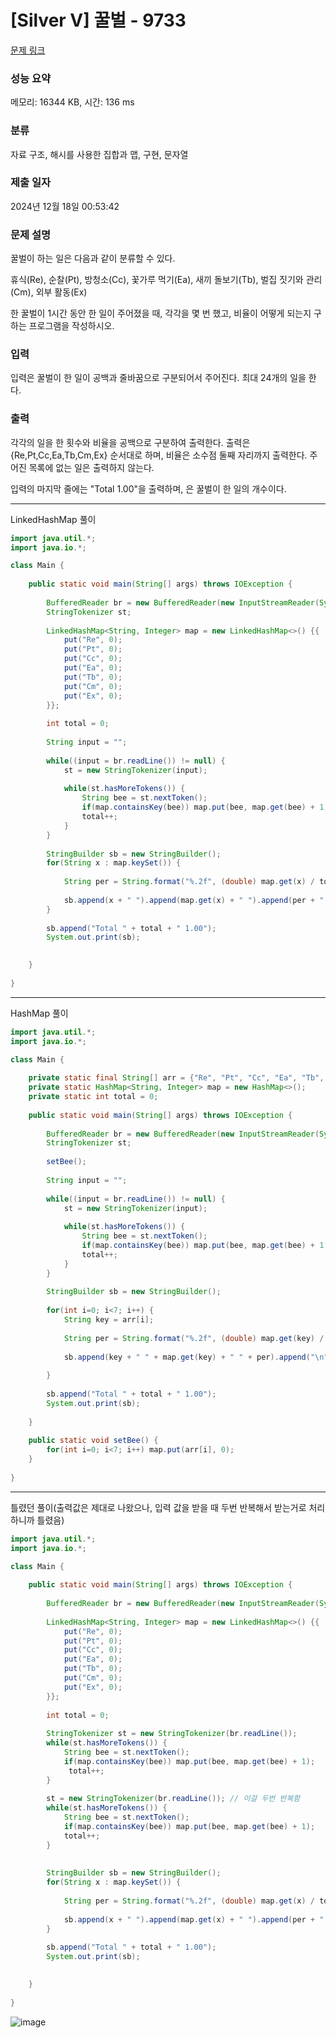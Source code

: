 # [Silver V] 꿀벌 - 9733 

[문제 링크](https://www.acmicpc.net/problem/9733) 

### 성능 요약

메모리: 16344 KB, 시간: 136 ms

### 분류

자료 구조, 해시를 사용한 집합과 맵, 구현, 문자열

### 제출 일자

2024년 12월 18일 00:53:42

### 문제 설명

<p>꿀벌이 하는 일은 다음과 같이 분류할 수 있다.</p>

<p>휴식(Re), 순찰(Pt), 방청소(Cc), 꽃가루 먹기(Ea), 새끼 돌보기(Tb), 벌집 짓기와 관리(Cm), 외부 활동(Ex)</p>

<p>한 꿀벌이 1시간 동안 한 일이 주어졌을 때, 각각을 몇 번 했고, 비율이 어떻게 되는지 구하는 프로그램을 작성하시오.</p>

### 입력 

 <p>입력은 꿀벌이 한 일이 공백과 줄바꿈으로 구분되어서 주어진다. 최대 24개의 일을 한다.</p>

### 출력 

 <p>각각의 일을 한 횟수와 비율을 공백으로 구분하여 출력한다. 출력은 {Re,Pt,Cc,Ea,Tb,Cm,Ex} 순서대로 하며, 비율은 소수점 둘째 자리까지 출력한다. 주어진 목록에 없는 일은 출력하지 않는다.</p>

<p>입력의 마지막 줄에는 "Total <total> 1.00"을 출력하며, <total>은 꿀벌이 한 일의 개수이다.</p>

---

LinkedHashMap 풀이

```java
import java.util.*;
import java.io.*;

class Main {
    
    public static void main(String[] args) throws IOException {
        
        BufferedReader br = new BufferedReader(new InputStreamReader(System.in));
        StringTokenizer st;
        
        LinkedHashMap<String, Integer> map = new LinkedHashMap<>() {{
            put("Re", 0);
            put("Pt", 0);
            put("Cc", 0);
            put("Ea", 0);
            put("Tb", 0);
            put("Cm", 0);
            put("Ex", 0);
        }};
        
        int total = 0;
        
        String input = "";
        
        while((input = br.readLine()) != null) {
            st = new StringTokenizer(input);
            
            while(st.hasMoreTokens()) {
                String bee = st.nextToken();
                if(map.containsKey(bee)) map.put(bee, map.get(bee) + 1);
                total++;            
            }
        }
        
        StringBuilder sb = new StringBuilder();
        for(String x : map.keySet()) {
            
            String per = String.format("%.2f", (double) map.get(x) / total);
            
            sb.append(x + " ").append(map.get(x) + " ").append(per + " ").append("\n");
        }
        
        sb.append("Total " + total + " 1.00");
        System.out.print(sb);
        

    }
    
}


```

---

HashMap 풀이

```java
import java.util.*;
import java.io.*;

class Main {
    
    private static final String[] arr = {"Re", "Pt", "Cc", "Ea", "Tb", "Cm", "Ex"};
    private static HashMap<String, Integer> map = new HashMap<>();
    private static int total = 0;
    
    public static void main(String[] args) throws IOException {
        
        BufferedReader br = new BufferedReader(new InputStreamReader(System.in));
        StringTokenizer st;
        
        setBee();
        
        String input = "";
        
        while((input = br.readLine()) != null) {
            st = new StringTokenizer(input);
            
            while(st.hasMoreTokens()) {
                String bee = st.nextToken();
                if(map.containsKey(bee)) map.put(bee, map.get(bee) + 1);
                total++;            
            }
        }
        
        StringBuilder sb = new StringBuilder();
            
        for(int i=0; i<7; i++) {
            String key = arr[i];
            
            String per = String.format("%.2f", (double) map.get(key) / total);
            
            sb.append(key + " " + map.get(key) + " " + per).append("\n");
            
        }
        
        sb.append("Total " + total + " 1.00");
        System.out.print(sb);
        
    }
    
    public static void setBee() {
        for(int i=0; i<7; i++) map.put(arr[i], 0);
    }
    
}


```

---

틀렸던 풀이(출력값은 제대로 나왔으나, 입력 값을 받을 때 두번 반복해서 받는거로 처리하니까 틀렸음)

```java
import java.util.*;
import java.io.*;

class Main {
    
    public static void main(String[] args) throws IOException {
        
        BufferedReader br = new BufferedReader(new InputStreamReader(System.in));
        
        LinkedHashMap<String, Integer> map = new LinkedHashMap<>() {{
            put("Re", 0);
            put("Pt", 0);
            put("Cc", 0);
            put("Ea", 0);
            put("Tb", 0);
            put("Cm", 0);
            put("Ex", 0);
        }};
        
        int total = 0;
        
        StringTokenizer st = new StringTokenizer(br.readLine());
        while(st.hasMoreTokens()) {
            String bee = st.nextToken();
            if(map.containsKey(bee)) map.put(bee, map.get(bee) + 1);
             total++;    
        }
        
        st = new StringTokenizer(br.readLine()); // 이걸 두번 반복함
        while(st.hasMoreTokens()) {
            String bee = st.nextToken();
            if(map.containsKey(bee)) map.put(bee, map.get(bee) + 1);
            total++;    
        }
        
        
        StringBuilder sb = new StringBuilder();
        for(String x : map.keySet()) {
            
            String per = String.format("%.2f", (double) map.get(x) / total);
            
            sb.append(x + " ").append(map.get(x) + " ").append(per + " ").append("\n");
        }
        
        sb.append("Total " + total + " 1.00");
        System.out.print(sb);
        

    }
    
}


```

![image](https://github.com/user-attachments/assets/ce8d49a0-63eb-4aaa-8785-2ab037859639)
